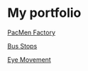 # My portfolio

<a href="https://github.com/Daniel-spec16/PacMen-Factory">PacMen Factory </a>

<a href="https://github.com/Daniel-spec16/MapAnimation">Bus Stops </a>

<a href="https://github.com/Daniel-spec16/Eye-Movement">Eye Movement </a>
